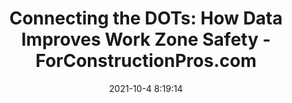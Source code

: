 ---
"title": "Connecting the DOTs: How Data Improves Work Zone Safety - ForConstructionPros.com"
"date": "2021-10-4 8:19:14"
"feed_name": "GOOGLENEWSCONSTRUCTION"
"feed_website": "https://news.google.com/search?q=construction%2Bincident&hl=en-US&gl=US&ceid=US:en"
"feed_rss": "https://news.google.com/rss/search?q=construction%2Bincident&hl=en-US&gl=US&ceid=US:en"
"link": "https://www.forconstructionpros.com/asphalt/article/21590993/connecting-the-dots-how-data-improves-work-zone-safety"
"source": "{'href': 'https://www.forconstructionpros.com', 'title': 'ForConstructionPros.com'}"
"file": "_posts/2021-1-1-2dee19fa982250f1fae0bea91e65b11fc68bd46b.md"
"accident": "0"
"drilling": "0"
"dead": "0"
"injured": "0"
"arrested": "0"
"place": "unknown place"
"where": "unknown site"
"causes": "unknown"
"place_uri": "unknown place"
---
